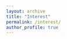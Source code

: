 ```yaml
---
layout: archive
title: "Interest"
permalink: /interest/
author_profile: true
---
```


<div id="map" style="height:600px; margin-bottom:20px;"></div>

<!-- 引入 Leaflet -->
<link rel="stylesheet" href="https://unpkg.com/leaflet@1.9.4/dist/leaflet.css" />
<script src="https://unpkg.com/leaflet@1.9.4/dist/leaflet.js"></script>

<!-- 引入 leaflet-gpx 插件 -->
<script src="https://cdnjs.cloudflare.com/ajax/libs/leaflet-gpx/1.7.0/gpx.min.js"></script>

<script>
// 初始化地图
var map = L.map('map').setView([39.9, 116.4], 11);  // 默认北京中心，可改为你常骑的地方坐标

// 添加底图
L.tileLayer('https://{s}.tile.openstreetmap.org/{z}/{x}/{y}.png', {
    maxZoom: 19,
    attribution: '© OpenStreetMap'
}).addTo(map);

// 假设你把 gpx 文件都放在 /gpx/ 文件夹下
var gpxFiles = [
  "20241201not_outdoor_run_class_0.gpx",
  // 未来可以继续往这里加
];

// 循环加载每个轨迹
gpxFiles.forEach(function(file) {
  new L.GPX(file, {
      async: true,
      marker_options: {
        startIconUrl: null,
        endIconUrl: null,
        shadowUrl: null
      }
  }).on('loaded', function(e) {
      map.fitBounds(e.target.getBounds()); // 自动缩放
  }).on('addline', function(e) {
      var gpx = e.target;
      var name = gpx.get_name() || file;
      var distance = (gpx.get_distance() / 1000).toFixed(2) + " km";
      var time = (gpx.get_total_time() / 3600).toFixed(2) + " h";
      var speed = (gpx.get_average_speed() * 3.6).toFixed(2) + " km/h";
      gpx.bindPopup("<b>" + name + "</b><br>距离: " + distance + "<br>时间: " + time + "<br>均速: " + speed);
  }).addTo(map);
});
</script>
